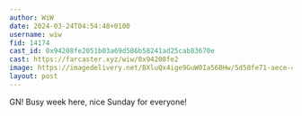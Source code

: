 ```yaml
---
author: WiW
date: 2024-03-24T04:54:48+0100
username: wiw
fid: 14174
cast_id: 0x94208fe2051b03a69d586b58241ad25cab83670e
cast: https://farcaster.xyz/wiw/0x94208fe2
image: https://imagedelivery.net/BXluQx4ige9GuW0Ia56BHw/5d50fe71-aece-4e31-b1b6-2e16f723f800/original
layout: post
---
```


GN! Busy week here, nice Sunday for everyone!

<img src='https://imagedelivery.net/BXluQx4ige9GuW0Ia56BHw/5d50fe71-aece-4e31-b1b6-2e16f723f800/original' alt='' referrerpolicy='no-referrer'/>

